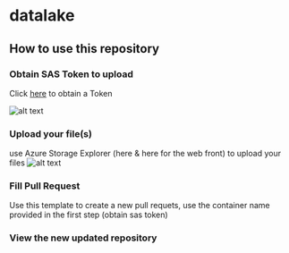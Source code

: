 # datalake

## How to use this repository

### Obtain SAS Token to upload
Click [here](http://localhost:7071/api/GetToken) to obtain a Token

![alt text](https://user-images.githubusercontent.com/37622785/77288455-8949a300-6ce0-11ea-8e35-9480fbb543ac.png "Generate SAS token")

### Upload your file(s)
use Azure Storage Explorer (here & here for the web front) to upload your files
![alt text](https://user-images.githubusercontent.com/37622785/77287487-61594000-6cde-11ea-811c-4a0099734649.png "Select SAS Uri")

### Fill Pull Request
Use this template to create a new pull requets, use the container name provided in the first step (obtain sas token)

### View the new updated repository
